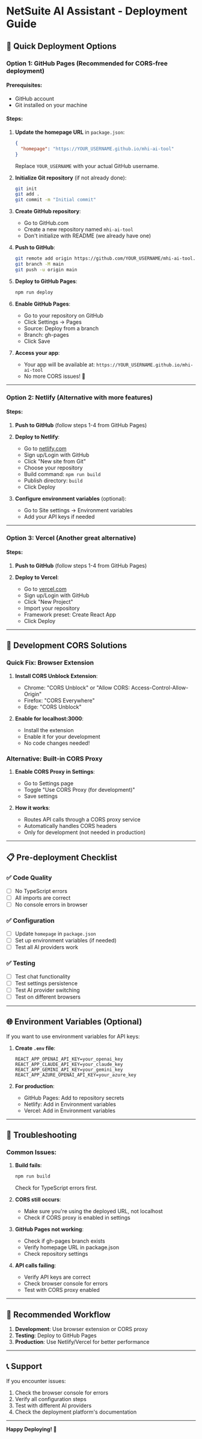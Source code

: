 # NetSuite AI Assistant - Deployment Guide

## 🚀 Quick Deployment Options

### Option 1: GitHub Pages (Recommended for CORS-free deployment)

#### Prerequisites:
- GitHub account
- Git installed on your machine

#### Steps:

1. **Update the homepage URL** in `package.json`:
   ```json
   {
     "homepage": "https://YOUR_USERNAME.github.io/mhi-ai-tool"
   }
   ```
   Replace `YOUR_USERNAME` with your actual GitHub username.

2. **Initialize Git repository** (if not already done):
   ```bash
   git init
   git add .
   git commit -m "Initial commit"
   ```

3. **Create GitHub repository**:
   - Go to GitHub.com
   - Create a new repository named `mhi-ai-tool`
   - Don't initialize with README (we already have one)

4. **Push to GitHub**:
   ```bash
   git remote add origin https://github.com/YOUR_USERNAME/mhi-ai-tool.git
   git branch -M main
   git push -u origin main
   ```

5. **Deploy to GitHub Pages**:
   ```bash
   npm run deploy
   ```

6. **Enable GitHub Pages**:
   - Go to your repository on GitHub
   - Click Settings → Pages
   - Source: Deploy from a branch
   - Branch: gh-pages
   - Click Save

7. **Access your app**:
   - Your app will be available at: `https://YOUR_USERNAME.github.io/mhi-ai-tool`
   - No more CORS issues! 🎉

---

### Option 2: Netlify (Alternative with more features)

#### Steps:

1. **Push to GitHub** (follow steps 1-4 from GitHub Pages)

2. **Deploy to Netlify**:
   - Go to [netlify.com](https://netlify.com)
   - Sign up/Login with GitHub
   - Click "New site from Git"
   - Choose your repository
   - Build command: `npm run build`
   - Publish directory: `build`
   - Click Deploy

3. **Configure environment variables** (optional):
   - Go to Site settings → Environment variables
   - Add your API keys if needed

---

### Option 3: Vercel (Another great alternative)

#### Steps:

1. **Push to GitHub** (follow steps 1-4 from GitHub Pages)

2. **Deploy to Vercel**:
   - Go to [vercel.com](https://vercel.com)
   - Sign up/Login with GitHub
   - Click "New Project"
   - Import your repository
   - Framework preset: Create React App
   - Click Deploy

---

## 🔧 Development CORS Solutions

### Quick Fix: Browser Extension

1. **Install CORS Unblock Extension**:
   - Chrome: "CORS Unblock" or "Allow CORS: Access-Control-Allow-Origin"
   - Firefox: "CORS Everywhere"
   - Edge: "CORS Unblock"

2. **Enable for localhost:3000**:
   - Install the extension
   - Enable it for your development
   - No code changes needed!

### Alternative: Built-in CORS Proxy

1. **Enable CORS Proxy in Settings**:
   - Go to Settings page
   - Toggle "Use CORS Proxy (for development)"
   - Save settings

2. **How it works**:
   - Routes API calls through a CORS proxy service
   - Automatically handles CORS headers
   - Only for development (not needed in production)

---

## 📋 Pre-deployment Checklist

### ✅ Code Quality
- [ ] No TypeScript errors
- [ ] All imports are correct
- [ ] No console errors in browser

### ✅ Configuration
- [ ] Update `homepage` in `package.json`
- [ ] Set up environment variables (if needed)
- [ ] Test all AI providers work

### ✅ Testing
- [ ] Test chat functionality
- [ ] Test settings persistence
- [ ] Test AI provider switching
- [ ] Test on different browsers

---

## 🌐 Environment Variables (Optional)

If you want to use environment variables for API keys:

1. **Create `.env` file**:
   ```env
   REACT_APP_OPENAI_API_KEY=your_openai_key
   REACT_APP_CLAUDE_API_KEY=your_claude_key
   REACT_APP_GEMINI_API_KEY=your_gemini_key
   REACT_APP_AZURE_OPENAI_API_KEY=your_azure_key
   ```

2. **For production**:
   - GitHub Pages: Add to repository secrets
   - Netlify: Add in Environment variables
   - Vercel: Add in Environment variables

---

## 🚨 Troubleshooting

### Common Issues:

1. **Build fails**:
   ```bash
   npm run build
   ```
   Check for TypeScript errors first.

2. **CORS still occurs**:
   - Make sure you're using the deployed URL, not localhost
   - Check if CORS proxy is enabled in settings

3. **GitHub Pages not working**:
   - Check if gh-pages branch exists
   - Verify homepage URL in package.json
   - Check repository settings

4. **API calls failing**:
   - Verify API keys are correct
   - Check browser console for errors
   - Test with CORS proxy enabled

---

## 🎯 Recommended Workflow

1. **Development**: Use browser extension or CORS proxy
2. **Testing**: Deploy to GitHub Pages
3. **Production**: Use Netlify/Vercel for better performance

---

## 📞 Support

If you encounter issues:
1. Check the browser console for errors
2. Verify all configuration steps
3. Test with different AI providers
4. Check the deployment platform's documentation

---

**Happy Deploying! 🚀**
